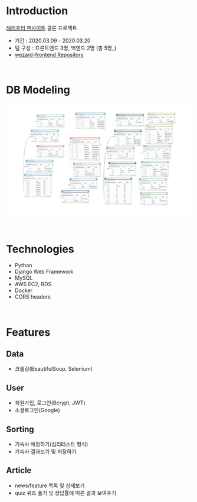 # Introduction

[해리포터 팬사이트](https://www.wizardingworld.com) 클론 프로젝트
- 기간    : 2020.03.09 - 2020.03.20
- 팀 구성 : 프론트엔드 3명, 백엔드 2명 (총 5명_)
- [wezard-frontend Repository](https://github.com/wecode-bootcamp-korea/wezard-frontend)

&nbsp;
&nbsp;
&nbsp;

# DB Modeling
![image](wezard_DB_modeling.png)



&nbsp;
&nbsp;
&nbsp;
# Technologies
- Python
- Django Web Framework
- MySQL
- AWS EC2, RDS
- Docker
- CORS headers


&nbsp;
&nbsp;
&nbsp;
# Features
## Data
- 크롤링(BeautifulSoup, Selenium)

## User
- 회원가입, 로그인(Bcrypt, JWT)
- 소셜로그인(Google)

## Sorting
- 기숙사 배정하기(심리테스트 형식)
- 기숙사 결과보기 및 저장하기

## Article
- news/feature 목록 및 상세보기
- quiz 퀴즈 풀기 및 정답률에 따른 결과 보여주기
